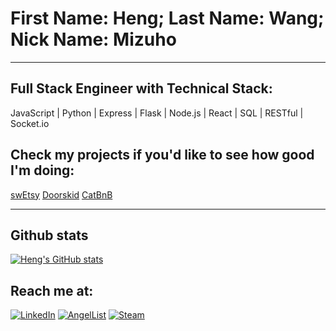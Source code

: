 # First Name: Heng; Last Name: Wang; Nick Name: Mizuho
***

## Full Stack Engineer with Technical Stack:
JavaScript | Python | Express | Flask | Node.js | React | SQL | RESTful | Socket.io

## Check my projects if you'd like to see how good I'm doing:
[swEtsy](https://swetsy-app.herokuapp.com/)
[Doorskid](https://heng-doorskid.herokuapp.com/)
[CatBnB](https://heng-catbnb.herokuapp.com/)

***

## Github stats

[![Heng's GitHub stats](https://github-readme-stats.vercel.app/api?username=zerotume)](https://github.com/zerotume/github-readme-stats)

## Reach me at:
[![LinkedIn](https://img.shields.io/badge/linkedin-%230077B5.svg?style=for-the-badge&logo=linkedin&logoColor=white)](https://www.linkedin.com/in/heng-wang-547525234/)
[![AngelList](https://img.shields.io/badge/AngelList-%23D4D4D4.svg?style=for-the-badge&logo=AngelList&logoColor=black)](https://angel.co/u/heng-wang-4)
[![Steam](https://img.shields.io/badge/steam-%23000000.svg?style=for-the-badge&logo=steam&logoColor=white)](https://steamcommunity.com/id/zerotume/)
